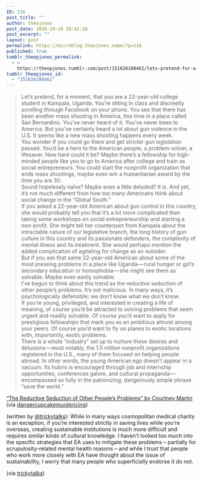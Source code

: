 ```yaml
---
ID: 116
post_title: ""
author: theojones
post_date: 2016-10-10 20:42:10
post_excerpt: ""
layout: post
permalink: https://microblog.theojones.name/?p=116
published: true
tumblr_theopjones_permalink:
  - >
    https://theopjones.tumblr.com/post/151626188462/lets-pretend-for-a-moment-that-you-are-a
tumblr_theopjones_id:
  - "151626188462"
---
```

<blockquote>Let’s pretend, for a moment, that you are a 22-year-old college student in Kampala, Uganda. You’re sitting in class and discreetly scrolling through Facebook on your phone. You see that there has been another mass shooting in America, this time in a place called San Bernardino. You’ve never heard of it. You’ve never been to America. But you’ve certainly heard a lot about gun violence in the U.S. It seems like a new mass shooting happens every week.<br />
You wonder if you could go there and get stricter gun legislation passed. You’d be a hero to the American people, a problem-solver, a lifesaver. How hard could it be? Maybe there’s a fellowship for high-minded people like you to go to America after college and train as social entrepreneurs. You could start the nonprofit organization that ends mass shootings, maybe even win a humanitarian award by the time you are 30.<br />
Sound hopelessly naïve? Maybe even a little deluded? It is. And yet, it’s not much different from how too many Americans think about social change in the “Global South.”<br />
If you asked a 22-year-old American about gun control in this country, she would probably tell you that it’s a lot more complicated than taking some workshops on social entrepreneurship and starting a non-profit. She might tell her counterpart from Kampala about the intractable nature of our legislative branch, the long history of gun culture in this country and its passionate defenders, the complexity of mental illness and its treatment. She would perhaps mention the added complication of agitating for change as an outsider.<br />
But if you ask that same 22-year-old American about some of the most pressing problems in a place like Uganda — rural hunger or girl’s secondary education or homophobia — she might see them as solvable. Maybe even easily solvable.<br />
I’ve begun to think about this trend as the reductive seduction of other people’s problems. It’s not malicious. In many ways, it’s psychologically defensible; we don’t know what we don’t know.<br />
If you’re young, privileged, and interested in creating a life of meaning, of course you’d be attracted to solving problems that seem urgent and readily solvable. Of course you’d want to apply for prestigious fellowships that mark you as an ambitious altruist among your peers. Of course you’d want to fly on planes to exotic locations with, importantly, exotic problems.<br />
There is a whole “industry” set up to nurture these desires and delusions — most notably, the 1.5 million nonprofit organizations registered in the U.S., many of them focused on helping people abroad. In other words, the young American ego doesn’t appear in a vacuum. Its hubris is encouraged through job and internship opportunities, conferences galore, and cultural propaganda — encompassed so fully in the patronizing, dangerously simple phrase “save the world.”</blockquote>

<div class='attribution'><p><a href="https://medium.com/the-development-set/the-reductive-seduction-of-other-people-s-problems-3c07b307732d#.3sgdyk8tn">“The Reductive Seduction of Other People’s Problems” by Courtney Martin</a><br /> (via <a href="http://dangercupcakemurdericing.tumblr.com/" class="tumblr_blog">dangercupcakemurdericing</a>)</p><p>(written by <a href="https://tmblr.co/mGrwsPDnFbjTCZ9rTbY7aFg">@trickytalks</a>): While in many ways cosmopolitan medical charity is an exception, if you’re interested strictly in saving lives while you’re overseas, creating sustainable institutions is much more difficult and requires similar kinds of cultural knowledge. I haven’t looked too much into the specific strategies that EA uses to mitigate these problems – partially for scrupulosity-related mental health reasons – and while I trust that people who work more closely with EA have thought about the issue of sustainability, I worry that many people who superficially endorse it do not. <br /></p><p>(via <a href="http://trickytalks.tumblr.com/" class="tumblr_blog">trickytalks</a>)</p></div>